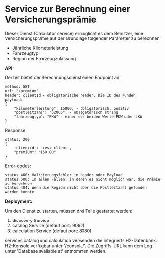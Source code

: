# Service zur Berechnung einer Versicherungsprämie

Dieser Dienst (Calculator service) ermöglicht es dem Benutzer, eine Versicherungsprämie auf der Grundlage folgender Parameter zu berechnen

- Jährliche Kilometerleistung
- Fahrzeugtyp
- Region der Fahrzeugzulassung

**API:**

Derzeit bietet der Berechnungsdienst einen Endpoint an: 
```
method: GET
url: "/premium"
header: clientId - obligatorische header. Die ID des Kunden
payload: 
{
    "kilometerleistung": 15000, - obligatorisch, positiv
    "postleitzahl": "52066", - obligatorisch string
    "fahrzeugtyp": "PKW" - einer der beiden Werte PKW oder LKW
}
```
	
Response: 
```
status: 200
{
    "clientId": "test-client",
    "premium": "150.00"
}
```

Error-codes:
```
status 400: Validierungsfehler in Header oder Payload
status 500: In allen Fällen, in denen es nicht möglich war, die Prämie zu berechnen
status 404: Wenn die Region nicht über die Postleitzahl gefunden werden konnte
```

**Deployment:**

Um den Dienst zu starten, müssen drei Teile gestartet werden:
1. discovery Service 
2. catalog Service (defaut port: 9090)
3. calculation Service (defaut port: 8080)

services catalog und calculation verwenden die integrierte H2-Datenbank. 
H2-Konsole verfügbar unter '/console/'.
Die Zugriffs-URL kann dem Log unter 'Database available at' entnommen werden.
